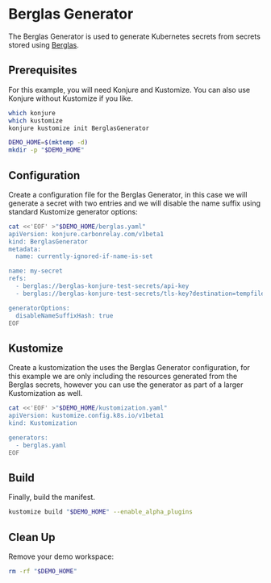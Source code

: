 # Berglas Generator

The Berglas Generator is used to generate Kubernetes secrets from secrets stored using [Berglas](https://github.com/GoogleCloudPlatform/berglas).

## Prerequisites

For this example, you will need Konjure and Kustomize. You can also use Konjure without Kustomize if you like.

```bash
which konjure
which kustomize
konjure kustomize init BerglasGenerator

DEMO_HOME=$(mktemp -d)
mkdir -p "$DEMO_HOME"
```

## Configuration

Create a configuration file for the Berglas Generator, in this case we will generate a secret with two entries and we will disable the name suffix using standard Kustomize generator options:

```bash
cat <<'EOF' >"$DEMO_HOME/berglas.yaml"
apiVersion: konjure.carbonrelay.com/v1beta1
kind: BerglasGenerator
metadata:
  name: currently-ignored-if-name-is-set

name: my-secret
refs:
  - berglas://berglas-konjure-test-secrets/api-key
  - berglas://berglas-konjure-test-secrets/tls-key?destination=tempfile

generatorOptions:
  disableNameSuffixHash: true
EOF
```

## Kustomize

Create a kustomization the uses the Berglas Generator configuration, for this example we are only including the resources generated from the Berglas secrets, however you can use the generator as part of a larger Kustomization as well.

```bash
cat <<'EOF' >"$DEMO_HOME/kustomization.yaml"
apiVersion: kustomize.config.k8s.io/v1beta1
kind: Kustomization

generators:
  - berglas.yaml
EOF
```

## Build

Finally, build the manifest.

```bash
kustomize build "$DEMO_HOME" --enable_alpha_plugins
```

## Clean Up

Remove your demo workspace:

```bash
rm -rf "$DEMO_HOME"
```